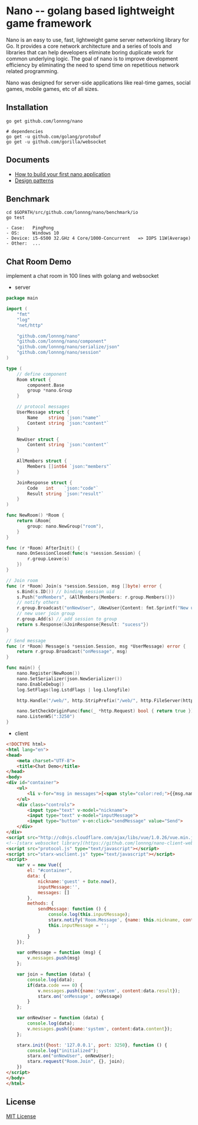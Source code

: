 # Nano -- golang based lightweight game framework

Nano is an easy to use, fast, lightweight game server networking library for Go.
It provides a core network architecture and a series of tools and libraries that
can help developers eliminate boring duplicate work for common underlying logic.
The goal of nano is to improve development efficiency by eliminating the need to
spend time on repetitious network related programming.

Nano was designed for server-side applications like real-time games, social games,
mobile games, etc of all sizes.

## Installation

```shell
go get github.com/lonnng/nano

# dependencies
go get -u github.com/golang/protobuf
go get -u github.com/gorilla/websocket
```

## Documents

- [How to build your first nano application](./docs/get_started.md)
- [Design patterns](./docs/design_patterns.md)

## Benchmark

```shell
cd $GOPATH/src/github.com/lonnng/nano/benchmark/io
go test
```

```
- Case:   PingPong
- OS:     Windows 10
- Device: i5-6500 32.GHz 4 Core/1000-Concurrent   => IOPS 11W(Average)
- Other:  ...
```

## Chat Room Demo

implement a chat room in 100 lines with golang and websocket

- server
```go
package main

import (
	"fmt"
	"log"
	"net/http"

	"github.com/lonnng/nano"
	"github.com/lonnng/nano/component"
	"github.com/lonnng/nano/serialize/json"
	"github.com/lonnng/nano/session"
)

type (
	// define component
	Room struct {
		component.Base
		group *nano.Group
	}

	// protocol messages
	UserMessage struct {
		Name    string `json:"name"`
		Content string `json:"content"`
	}

	NewUser struct {
		Content string `json:"content"`
	}

	AllMembers struct {
		Members []int64 `json:"members"`
	}

	JoinResponse struct {
		Code   int    `json:"code"`
		Result string `json:"result"`
	}
)

func NewRoom() *Room {
	return &Room{
		group: nano.NewGroup("room"),
	}
}

func (r *Room) AfterInit() {
	nano.OnSessionClosed(func(s *session.Session) {
		r.group.Leave(s)
	})
}

// Join room
func (r *Room) Join(s *session.Session, msg []byte) error {
	s.Bind(s.ID()) // binding session uid
	s.Push("onMembers", &AllMembers{Members: r.group.Members()})
	// notify others
	r.group.Broadcast("onNewUser", &NewUser{Content: fmt.Sprintf("New user: %d", s.ID())})
	// new user join group
	r.group.Add(s) // add session to group
	return s.Response(&JoinResponse{Result: "sucess"})
}

// Send message
func (r *Room) Message(s *session.Session, msg *UserMessage) error {
	return r.group.Broadcast("onMessage", msg)
}

func main() {
	nano.Register(NewRoom())
	nano.SetSerializer(json.NewSerializer())
	nano.EnableDebug()
	log.SetFlags(log.LstdFlags | log.Llongfile)

	http.Handle("/web/", http.StripPrefix("/web/", http.FileServer(http.Dir("web"))))

	nano.SetCheckOriginFunc(func(_ *http.Request) bool { return true })
	nano.ListenWS(":3250")
}
```
  
- client
```html
<!DOCTYPE html>
<html lang="en">
<head>
    <meta charset="UTF-8">
    <title>Chat Demo</title>
</head>
<body>
<div id="container">
    <ul>
        <li v-for="msg in messages">[<span style="color:red;">{{msg.name}}</span>]{{msg.content}}</li>
    </ul>
    <div class="controls">
        <input type="text" v-model="nickname">
        <input type="text" v-model="inputMessage">
        <input type="button" v-on:click="sendMessage" value="Send">
    </div>
</div>
<script src="http://cdnjs.cloudflare.com/ajax/libs/vue/1.0.26/vue.min.js" type="text/javascript"></script>
<!--[starx websocket library](https://github.com/lonnng/nano-client-websocket)-->
<script src="protocol.js" type="text/javascript"></script>
<script src="starx-wsclient.js" type="text/javascript"></script>
<script>
    var v = new Vue({
        el: "#container",
        data: {
            nickname:'guest' + Date.now(),
            inputMessage:'',
            messages: []
        },
        methods: {
            sendMessage: function () {
                console.log(this.inputMessage);
                starx.notify('Room.Message', {name: this.nickname, content: this.inputMessage});
                this.inputMessage = '';
            }
        }
    });

    var onMessage = function (msg) {
        v.messages.push(msg)
    };

    var join = function (data) {
        console.log(data);
        if(data.code === 0) {
            v.messages.push({name:'system', content:data.result});
            starx.on('onMessage', onMessage)
        }
    };

    var onNewUser = function (data) {
        console.log(data);
        v.messages.push({name:'system', content:data.content});
    };

    starx.init({host: '127.0.0.1', port: 3250}, function () {
        console.log("initialized");
        starx.on("onNewUser", onNewUser);
        starx.request("Room.Join", {}, join);
    })
</script>
</body>
</html>
```

## License

[MIT License](./LICENSE)